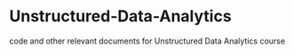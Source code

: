 # Unstructured-Data-Analytics
code and other relevant documents for Unstructured Data Analytics course
